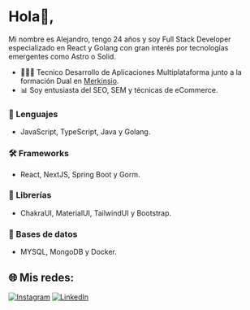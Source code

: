 # Hola👋, 
Mi nombre es Alejandro, tengo 24 años y soy Full Stack Developer especializado en React y Golang con gran interés por tecnologías emergentes como Astro o Solid.

- 👨🏻‍💻 Tecnico Desarrollo de Aplicaciones Multiplataforma junto a la formación Dual en [Merkinsio](http://merkinsio.com/).
- 📊 Soy entusiasta del SEO, SEM y técnicas de eCommerce.

### 🚀 Lenguajes
- JavaScript, TypeScript, Java y Golang.

### 🛠 Frameworks
- React, NextJS, Spring Boot y Gorm.

### 🎨 Librerías
- ChakraUI, MaterialUI, TailwindUI y Bootstrap.

### 💾 Bases de datos
- MYSQL, MongoDB y Docker.

## 🌐 Mis redes:
[![Instagram](https://img.shields.io/badge/Instagram-%23E4405F.svg?logo=Instagram&logoColor=white)](https://instagram.com/alejandrofalcar98) [![LinkedIn](https://img.shields.io/badge/LinkedIn-%230077B5.svg?logo=linkedin&logoColor=white)](https://linkedin.com/in/alejandrofal98/)
